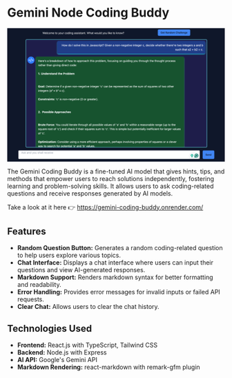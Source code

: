 # Gemini Node Coding Buddy
<img align="center" src="public/screenshot.png">

The Gemini Coding Buddy is a fine-tuned AI model that gives hints, tips, and methods that empower users to reach solutions independently, fostering learning and problem-solving skills. It allows users to ask coding-related questions and receive responses generated by AI models.

Take a look at it here 👉 https://gemini-coding-buddy.onrender.com/

## Features

- **Random Question Button:** Generates a random coding-related question to help users explore various topics.
- **Chat Interface:** Displays a chat interface where users can input their questions and view AI-generated responses.
- **Markdown Support:** Renders markdown syntax for better formatting and readability.
- **Error Handling:** Provides error messages for invalid inputs or failed API requests.
- **Clear Chat:** Allows users to clear the chat history.

## Technologies Used

- **Frontend:** React.js with TypeScript, Tailwind CSS
- **Backend:** Node.js with Express
- **AI API:** Google's Gemini API
- **Markdown Rendering:** react-markdown with remark-gfm plugin
